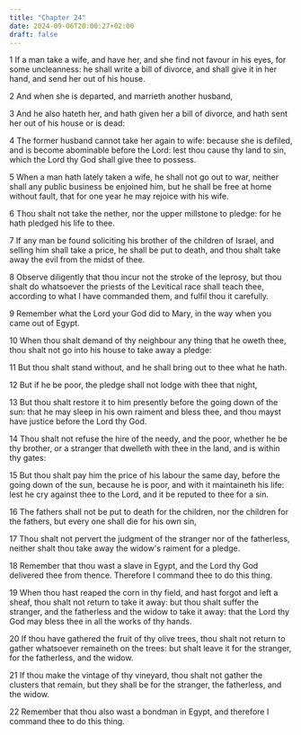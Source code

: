 ```yaml
---
title: "Chapter 24"
date: 2024-09-06T20:00:27+02:00
draft: false
---
```



1 If a man take a wife, and have her, and she find not favour in his eyes, for some uncleanness: he shall write a bill of divorce, and shall give it in her hand, and send her out of his house.

2 And when she is departed, and marrieth another husband,

3 And he also hateth her, and hath given her a bill of divorce, and hath sent her out of his house or is dead:

4 The former husband cannot take her again to wife: because she is defiled, and is become abominable before the Lord: lest thou cause thy land to sin, which the Lord thy God shall give thee to possess.

5 When a man hath lately taken a wife, he shall not go out to war, neither shall any public business be enjoined him, but he shall be free at home without fault, that for one year he may rejoice with his wife.

6 Thou shalt not take the nether, nor the upper millstone to pledge: for he hath pledged his life to thee.

7 If any man be found soliciting his brother of the children of Israel, and selling him shall take a price, he shall be put to death, and thou shalt take away the evil from the midst of thee.

8 Observe diligently that thou incur not the stroke of the leprosy, but thou shalt do whatsoever the priests of the Levitical race shall teach thee, according to what I have commanded them, and fulfil thou it carefully.

9 Remember what the Lord your God did to Mary, in the way when you came out of Egypt.

10 When thou shalt demand of thy neighbour any thing that he oweth thee, thou shalt not go into his house to take away a pledge:

11 But thou shalt stand without, and he shall bring out to thee what he hath.

12 But if he be poor, the pledge shall not lodge with thee that night,

13 But thou shalt restore it to him presently before the going down of the sun: that he may sleep in his own raiment and bless thee, and thou mayst have justice before the Lord thy God.

14 Thou shalt not refuse the hire of the needy, and the poor, whether he be thy brother, or a stranger that dwelleth with thee in the land, and is within thy gates:

15 But thou shalt pay him the price of his labour the same day, before the going down of the sun, because he is poor, and with it maintaineth his life: lest he cry against thee to the Lord, and it be reputed to thee for a sin.

16 The fathers shall not be put to death for the children, nor the children for the fathers, but every one shall die for his own sin,

17 Thou shalt not pervert the judgment of the stranger nor of the fatherless, neither shalt thou take away the widow's raiment for a pledge.

18 Remember that thou wast a slave in Egypt, and the Lord thy God delivered thee from thence. Therefore I command thee to do this thing.

19 When thou hast reaped the corn in thy field, and hast forgot and left a sheaf, thou shalt not return to take it away: but thou shalt suffer the stranger, and the fatherless and the widow to take it away: that the Lord thy God may bless thee in all the works of thy hands.

20 If thou have gathered the fruit of thy olive trees, thou shalt not return to gather whatsoever remaineth on the trees: but shalt leave it for the stranger, for the fatherless, and the widow.

21 If thou make the vintage of thy vineyard, thou shalt not gather the clusters that remain, but they shall be for the stranger, the fatherless, and the widow.

22 Remember that thou also wast a bondman in Egypt, and therefore I command thee to do this thing.

